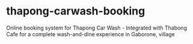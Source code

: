 # thapong-carwash-booking
Online booking system for Thapong Car Wash - Integrated with Thabong Cafe for a complete wash-and-dine experience in Gaborone, village

